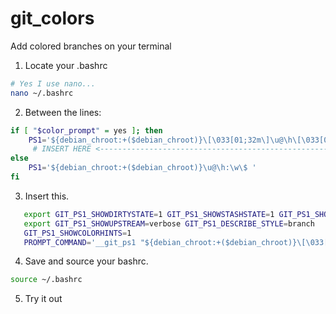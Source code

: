 # git_colors
Add colored branches on your terminal

1. Locate your .bashrc
```bash
# Yes I use nano...
nano ~/.bashrc 
```
2. Between the lines:
```bash
if [ "$color_prompt" = yes ]; then
    PS1='${debian_chroot:+($debian_chroot)}\[\033[01;32m\]\u@\h\[\033[00m\]:\[\033[01;34m\]\w\[\033[00m\]\$ '
     # INSERT HERE <----------------------------------------------------------
else
    PS1='${debian_chroot:+($debian_chroot)}\u@\h:\w\$ '
fi
```
3. Insert this.
 
 ```bash
    export GIT_PS1_SHOWDIRTYSTATE=1 GIT_PS1_SHOWSTASHSTATE=1 GIT_PS1_SHOWUNTRACKEDFILES=1
    export GIT_PS1_SHOWUPSTREAM=verbose GIT_PS1_DESCRIBE_STYLE=branch
    GIT_PS1_SHOWCOLORHINTS=1
    PROMPT_COMMAND='__git_ps1 "${debian_chroot:+($debian_chroot)}\[\033[01;32m\]\u@\h\[\033[00m\]:\[\033[01;34m\]\w" "\[\033[00m\]\$ "'
 ```
4. Save and source your bashrc.
```bash
source ~/.bashrc
```

5. Try it out
